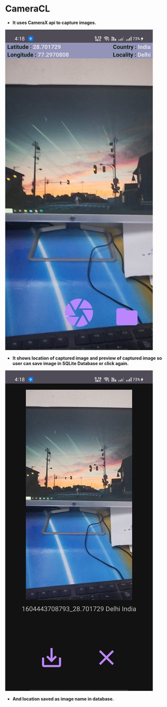 # CameraCL

- **It uses CameraX api to capture images.**



![](screenshots/cameraX1.jpg)
- **It shows location of captured image and preview of captured image so user can save image in SQLite Database or click again.**



![](screenshots/cameraX2.jpg)
 - **And location saved as image name in database.**
